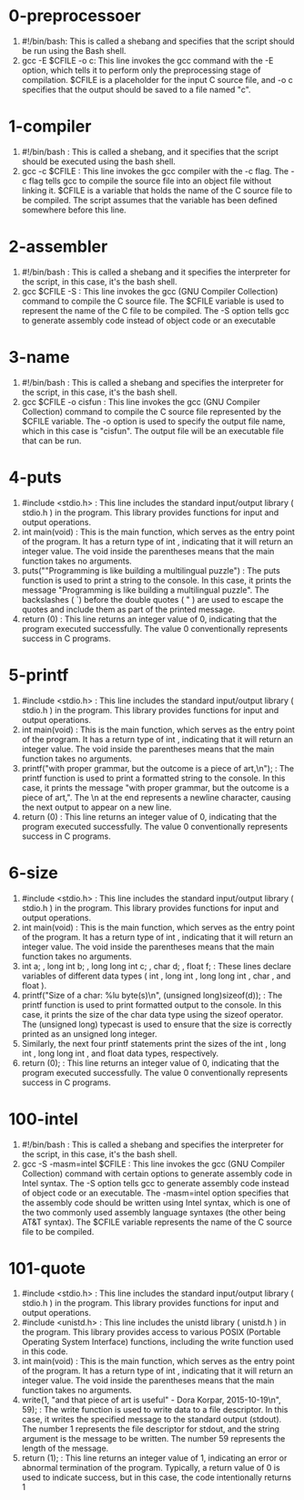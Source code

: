 # 0-preprocessoer

1. #!/bin/bash: This is called a shebang and specifies that the script should be run using the Bash shell.
2. gcc -E $CFILE -o c: This line invokes the gcc command with the -E option, which tells it to perform only the preprocessing stage of compilation. $CFILE is a placeholder for the input C source file, and -o c specifies that the output should be saved to a file named "c".

# 1-compiler

1. #!/bin/bash : This is called a shebang, and it specifies that the script should be executed using the bash shell.
2. gcc -c $CFILE : This line invokes the gcc compiler with the -c flag. The -c flag tells gcc to compile the source file into an object file without linking it. $CFILE is a variable that holds the name of the C source file to be compiled. The script assumes that the variable has been defined somewhere before this line.

# 2-assembler

1.  #!/bin/bash : This is called a shebang and it specifies the interpreter for the script, in this case, it's the bash shell. 
2.  gcc $CFILE -S : This line invokes the gcc (GNU Compiler Collection) command to compile the C source file. The  $CFILE  variable is used to represent the name of the C file to be compiled. The  -S  option tells gcc to generate assembly code instead of object code or an executable

# 3-name

1.  #!/bin/bash : This is called a shebang and specifies the interpreter for the script, in this case, it's the bash shell. 
2.  gcc $CFILE -o cisfun : This line invokes the gcc (GNU Compiler Collection) command to compile the C source file represented by the  $CFILE  variable. The  -o  option is used to specify the output file name, which in this case is "cisfun". The output file will be an executable file that can be run.

# 4-puts

1.  #include <stdio.h> : This line includes the standard input/output library ( stdio.h ) in the program. This library provides functions for input and output operations. 
2.  int main(void) : This is the main function, which serves as the entry point of the program. It has a return type of  int , indicating that it will return an integer value. The  void  inside the parentheses means that the main function takes no arguments. 
3.  puts("\"Programming is like building a multilingual puzzle") : The  puts  function is used to print a string to the console. In this case, it prints the message "Programming is like building a multilingual puzzle". The backslashes ( \`) before the double quotes ( " ) are used to escape the quotes and include them as part of the printed message. 
4.  return (0) : This line returns an integer value of 0, indicating that the program executed successfully. The value 0 conventionally represents success in C programs.

# 5-printf

1.  #include <stdio.h> : This line includes the standard input/output library ( stdio.h ) in the program. This library provides functions for input and output operations.  
2.  int main(void) : This is the main function, which serves as the entry point of the program. It has a return type of  int , indicating that it will return an integer value. The  void  inside the parentheses means that the main function takes no arguments.  
3.  printf("with proper grammar, but the outcome is a piece of art,\n"); : The  printf  function is used to print a formatted string to the console. In this case, it prints the message "with proper grammar, but the outcome is a piece of art,". The  \n  at the end represents a newline character, causing the next output to appear on a new line.  
4.  return (0) : This line returns an integer value of 0, indicating that the program executed successfully. The value 0 conventionally represents success in C programs.

# 6-size

1.  #include <stdio.h> : This line includes the standard input/output library ( stdio.h ) in the program. This library provides functions for input and output operations. 
2.  int main(void) : This is the main function, which serves as the entry point of the program. It has a return type of  int , indicating that it will return an integer value. The  void  inside the parentheses means that the main function takes no arguments. 
3.  int a; ,  long int b; ,  long long int c; ,  char d; ,  float f; : These lines declare variables of different data types ( int ,  long int ,  long long int ,  char , and  float ).  
4.  printf("Size of a char: %lu byte(s)\n", (unsigned long)sizeof(d)); : The  printf  function is used to print formatted output to the console. In this case, it prints the size of the  char  data type using the  sizeof  operator. The  (unsigned long)  typecast is used to ensure that the size is correctly printed as an unsigned long integer. 
5. Similarly, the next four  printf  statements print the sizes of the  int ,  long int ,  long long int , and  float  data types, respectively. 
6.  return (0); : This line returns an integer value of 0, indicating that the program executed successfully. The value 0 conventionally represents success in C programs.

# 100-intel

1.  #!/bin/bash : This is called a shebang and specifies the interpreter for the script, in this case, it's the bash shell.  
2.  gcc -S -masm=intel $CFILE : This line invokes the gcc (GNU Compiler Collection) command with certain options to generate assembly code in Intel syntax. The  -S  option tells gcc to generate assembly code instead of object code or an executable. The  -masm=intel  option specifies that the assembly code should be written using Intel syntax, which is one of the two commonly used assembly language syntaxes (the other being AT&T syntax). The  $CFILE  variable represents the name of the C source file to be compiled.

# 101-quote

1.  #include <stdio.h> : This line includes the standard input/output library ( stdio.h ) in the program. This library provides functions for input and output operations.  
2.  #include <unistd.h> : This line includes the unistd library ( unistd.h ) in the program. This library provides access to various POSIX (Portable Operating System Interface) functions, including the  write  function used in this code.  
3.  int main(void) : This is the main function, which serves as the entry point of the program. It has a return type of  int , indicating that it will return an integer value. The  void  inside the parentheses means that the main function takes no arguments.  
4.  write(1, "and that piece of art is useful\" - Dora Korpar, 2015-10-19\n", 59); : The  write  function is used to write data to a file descriptor. In this case, it writes the specified message to the standard output (stdout). The number  1  represents the file descriptor for stdout, and the string argument is the message to be written. The number  59  represents the length of the message.  
5.  return (1); : This line returns an integer value of 1, indicating an error or abnormal termination of the program. Typically, a return value of 0 is used to indicate success, but in this case, the code intentionally returns 1
